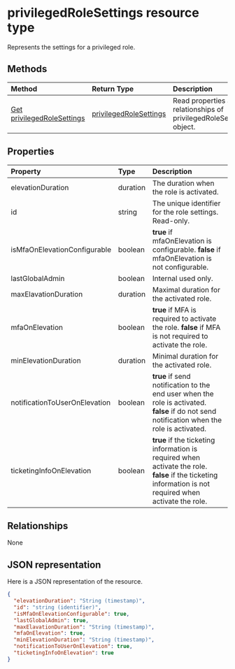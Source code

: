 # privilegedRoleSettings resource type

Represents the settings for a privileged role.


## Methods

| Method		   | Return Type	|Description|
|:---------------|:--------|:----------|
|[Get privilegedRoleSettings](../api/privilegedrolesettings_get.md) | [privilegedRoleSettings](privilegedrolesettings.md) |Read properties and relationships of privilegedRoleSettings object.|
## Properties
| Property	   | Type	|Description|
|:---------------|:--------|:----------|
|elevationDuration|duration|The duration when the role is activated.|
|id|string| The unique identifier for the role settings. Read-only.|
|isMfaOnElevationConfigurable|boolean|**true** if mfaOnElevation is configurable. **false** if mfaOnElevation is not configurable.|
|lastGlobalAdmin|boolean|Internal used only.|
|maxElavationDuration|duration|Maximal duration for the activated role.|
|mfaOnElevation|boolean|**true** if MFA is required to activate the role. **false** if MFA is not required to activate the role.|
|minElevationDuration|duration|Minimal duration for the activated role.|
|notificationToUserOnElevation|boolean|**true** if send notification to the end user when the role is activated. **false** if do not send notification when the role is activated.|
|ticketingInfoOnElevation|boolean|**true** if the ticketing information is required when activate the role. **false** if the ticketing information is not required when activate the role.|

## Relationships
None


## JSON representation

Here is a JSON representation of the resource.

<!-- {
  "blockType": "resource",
  "optionalProperties": [

  ],
  "@odata.type": "microsoft.graph.privilegedRoleSettings"
}-->

```json
{
  "elevationDuration": "String (timestamp)",
  "id": "string (identifier)",
  "isMfaOnElevationConfigurable": true,
  "lastGlobalAdmin": true,
  "maxElavationDuration": "String (timestamp)",
  "mfaOnElevation": true,
  "minElevationDuration": "String (timestamp)",
  "notificationToUserOnElevation": true,
  "ticketingInfoOnElevation": true
}

```

<!-- uuid: 8fcb5dbc-d5aa-4681-8e31-b001d5168d79
2015-10-25 14:57:30 UTC -->
<!-- {
  "type": "#page.annotation",
  "description": "privilegedRoleSettings resource",
  "keywords": "",
  "section": "documentation",
  "tocPath": ""
}-->